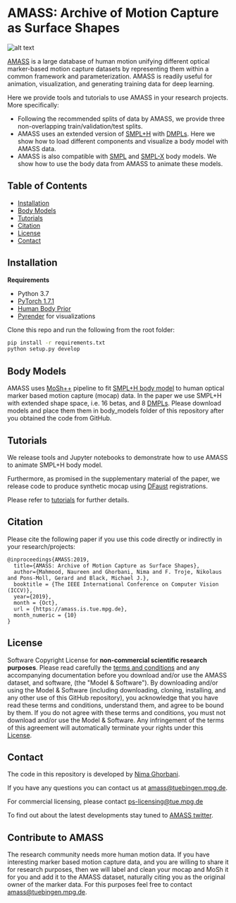 # AMASS: Archive of Motion Capture as Surface Shapes

![alt text](support_data/github_data/datasets_preview.png "Samples of bodies in AMASS recovered from Motion Capture sequences")

[AMASS](http://amass.is.tue.mpg.de) is a large database of human motion unifying different optical marker-based motion capture datasets by representing them within a common framework and parameterization. 
 AMASS is readily useful for animation, visualization, and generating training data for deep learning.

Here we provide tools and tutorials to use AMASS in your research projects. More specifically:
- Following the recommended splits of data by AMASS, we provide three non-overlapping train/validation/test splits.
- AMASS uses an extended version of [SMPL+H](http://mano.is.tue.mpg.de/) with [DMPLs](https://smpl.is.tue.mpg.de/). 
Here we show how to load different components and visualize a body model with AMASS data.
- AMASS is also compatible with [SMPL](http://smpl.is.tue.mpg.de) and [SMPL-X](https://smpl-x.is.tue.mpg.de/) body models. 
We show how to use the body data from AMASS to animate these models.
## Table of Contents
  * [Installation](#installation)
  * [Body Models](#body-models)
  * [Tutorials](#tutorials)
  * [Citation](#citation)
  * [License](#license)
  * [Contact](#contact)

## Installation
**Requirements**
- Python 3.7
- [PyTorch 1.7.1](https://pytorch.org/get-started)
- [Human Body Prior](https://github.com/nghorbani/human_body_prior)
- [Pyrender](https://pyrender.readthedocs.io/en/latest/install/index.html#osmesa) for visualizations

Clone this repo and run the following from the root folder:
```bash
pip install -r requirements.txt
python setup.py develop
```

## Body Models
AMASS uses [MoSh++](https://amass.is.tue.mpg.de) pipeline to fit [SMPL+H body model](https://mano.is.tue.mpg.de/)
to human optical marker based motion capture (mocap) data.
In the paper we use SMPL+H with extended shape space, i.e. 16 betas, and 8 [DMPLs](https://smpl.is.tue.mpg.de/). 
Please download models and place them them in body_models folder of this repository after you obtained the code from GitHub.

## Tutorials
We release tools and Jupyter notebooks to demonstrate how to use AMASS to animate SMPL+H body model.

Furthermore, as promised in the supplementary material of the paper, we release code to produce synthetic mocap using 
[DFaust](http://dfaust.is.tue.mpg.de) registrations.

Please refer to [tutorials](/notebooks) for further details.

## Citation
Please cite the following paper if you use this code directly or indirectly in your research/projects:
```
@inproceedings{AMASS:2019,
  title={AMASS: Archive of Motion Capture as Surface Shapes},
  author={Mahmood, Naureen and Ghorbani, Nima and F. Troje, Nikolaus and Pons-Moll, Gerard and Black, Michael J.},
  booktitle = {The IEEE International Conference on Computer Vision (ICCV)},
  year={2019},
  month = {Oct},
  url = {https://amass.is.tue.mpg.de},
  month_numeric = {10}
}
```
## License

Software Copyright License for **non-commercial scientific research purposes**.
Please read carefully the [terms and conditions](./LICENSE) 
and any accompanying documentation before you download and/or use the AMASS dataset, and software, (the "Model & Software"). 
 By downloading and/or using the Model & Software 
 (including downloading, cloning, installing, and any other use of this GitHub repository), 
 you acknowledge that you have read these terms and conditions, understand them, 
 and agree to be bound by them. If you do not agree with these terms and conditions, 
 you must not download and/or use the Model & Software.
  Any infringement of the terms of this agreement will automatically terminate your rights under this [License](./LICENSE).
 
 ## Contact
The code in this repository is developed by [Nima Ghorbani](https://nghorbani.github.io/).

If you have any questions you can contact us at [amass@tuebingen.mpg.de](mailto:amass@tuebingen.mpg.de).

For commercial licensing, please contact [ps-licensing@tue.mpg.de](mailto:ps-licensing@tue.mpg.de)

To find out about the latest developments stay tuned to [AMASS twitter](https://twitter.com/mocap_amass).

## Contribute to AMASS
The research community needs more human motion data. 
If you have interesting marker based motion capture data, and you are willing to share it for research purposes, 
then we will label and clean your mocap and MoSh it for you and add it to the AMASS dataset, 
naturally citing you as the original owner of the marker data.
For this purposes feel free to contact [amass@tuebingen.mpg.de](mailto:amass@tuebingen.mpg.de).
